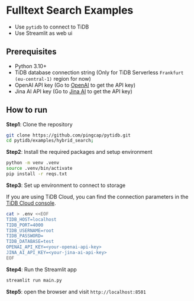 # Fulltext Search Examples

* Use `pytidb` to connect to TiDB
* Use Streamlit as web ui

## Prerequisites

* Python 3.10+
* TiDB database connection string (Only for TiDB Serverless `Frankfurt (eu-central-1)` region for now)
* OpenAI API key (Go to [OpenAI](https://platform.openai.com/api-keys) to get the API key)
* Jina AI API key (Go to [Jina AI](https://jina.ai/reranker) to get the API key)


## How to run

**Step1**: Clone the repository

```bash
git clone https://github.com/pingcap/pytidb.git
cd pytidb/examples/hybrid_search;
```

**Step2**: Install the required packages and setup environment

```bash
python -m venv .venv
source .venv/bin/activate
pip install -r reqs.txt
```

**Step3**: Set up environment to connect to storage

If you are using TiDB Cloud, you can find the connection parameters in the [TiDB Cloud console](https://tidbcloud.com/).

```bash
cat > .env <<EOF
TIDB_HOST=localhost
TIDB_PORT=4000
TIDB_USERNAME=root
TIDB_PASSWORD=
TIDB_DATABASE=test
OPENAI_API_KEY=<your-openai-api-key>
JINA_AI_API_KEY=<your-jina-ai-api-key>
EOF
```

**Step4**: Run the Streamlit app

```bash
streamlit run main.py
```

**Step5**: open the browser and visit `http://localhost:8501`
